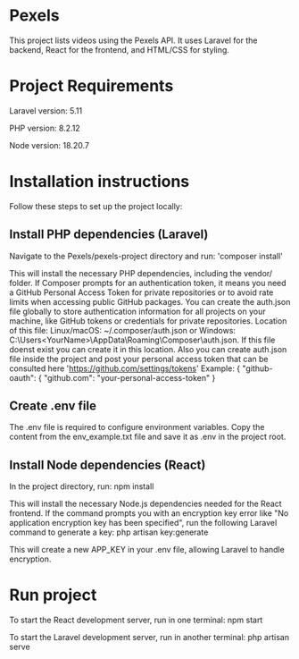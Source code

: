 # Pexels
This project lists videos using the Pexels API. It uses Laravel for the backend, React for the frontend, and HTML/CSS for styling.

# Project Requirements
Laravel version: 5.11

PHP version: 8.2.12

Node version: 18.20.7

# Installation instructions

Follow these steps to set up the project locally:

## Install PHP dependencies (Laravel)
Navigate to the Pexels/pexels-project directory and run:
'composer install'

This will install the necessary PHP dependencies, including the vendor/ folder.
If Composer prompts for an authentication token, it means you need a GitHub Personal Access Token for private repositories or to avoid rate limits when accessing public GitHub packages.
You can create the auth.json file globally to store authentication information for all projects on your machine, like GitHub tokens or credentials for private repositories.
Location of this file: Linux/macOS: ~/.composer/auth.json or Windows: C:\Users\<YourName>\AppData\Roaming\Composer\auth.json. If this file doenst exist you can create it in this location.
Also you can create auth.json file inside the project and post your personal access token that can be consulted here 'https://github.com/settings/tokens'
Example:
{
  "github-oauth": {
    "github.com": "your-personal-access-token"
}

## Create .env file
The .env file is required to configure environment variables. Copy the content from the env_example.txt file and save it as .env in the project root.

## Install Node dependencies (React)
In the project directory, run:
npm install

This will install the necessary Node.js dependencies needed for the React frontend.
If the command prompts you with an encryption key error like "No application encryption key has been specified", run the following Laravel command to generate a key:
php artisan key:generate

This will create a new APP_KEY in your .env file, allowing Laravel to handle encryption.

# Run project

To start the React development server, run in one terminal:
npm start

To start the Laravel development server, run in another terminal:
php artisan serve
